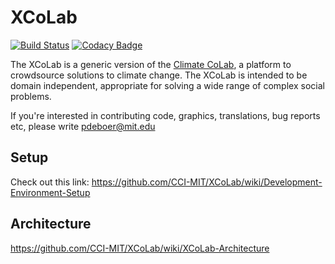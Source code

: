 # XCoLab

[![Build Status](https://travis-ci.org/CCI-MIT/XCoLab.svg?branch=homolog)](https://travis-ci.org/CCI-MIT/XCoLab)
[![Codacy Badge](https://api.codacy.com/project/badge/Grade/c642c48510b04fda9fd2782d92f044cd)](https://www.codacy.com/app/MIT-CCI/XCoLab?utm_source=github.com&amp;utm_medium=referral&amp;utm_content=CCI-MIT/XCoLab&amp;utm_campaign=Badge_Grade)

The XCoLab is a generic version of the [Climate CoLab](https://climatecolab.org), a platform to crowdsource solutions to climate change.  The XCoLab is intended to be domain independent, appropriate for solving a wide range of complex social problems. 

If you're interested in contributing code, graphics, translations, bug reports etc, please write pdeboer@mit.edu

## Setup
Check out this link: https://github.com/CCI-MIT/XCoLab/wiki/Development-Environment-Setup

## Architecture
https://github.com/CCI-MIT/XCoLab/wiki/XCoLab-Architecture
